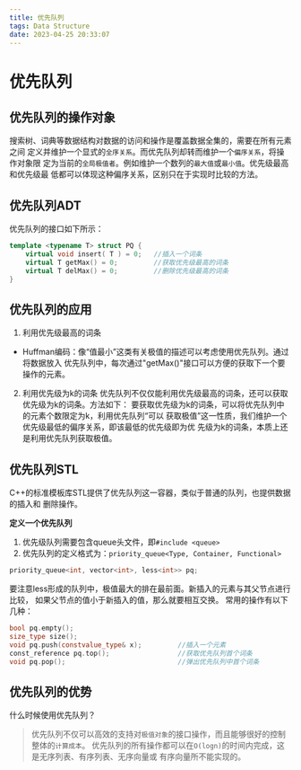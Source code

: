 ```yaml
---
title: 优先队列
tags: Data Structure
date: 2023-04-25 20:33:07
---
```



# 优先队列
## 优先队列的操作对象
搜索树、词典等数据结构对数据的访问和操作是覆盖数据全集的，需要在所有元素之间
定义并维护一个显式的`全序关系`。而优先队列却转而维护一个`偏序关系`，将操作对象限
定为当前的`全局极值者`。例如维护一个数列的`最大值`或`最小值`。优先级最高和优先级最
低都可以体现这种偏序关系，区别只在于实现时比较的方法。
## 优先队列ADT
优先队列的接口如下所示：
```C++
template <typename T> struct PQ {
    virtual void insert( T ) = 0;   //插入一个词条
    virtual T getMax() = 0;         //获取优先级最高的词条
    virtual T delMax() = 0;         //删除优先级最高的词条
}
```
## 优先队列的应用
1. 利用优先级最高的词条
- Huffman编码：像“值最小”这类有关极值的描述可以考虑使用优先队列。通过将数据放入
优先队列中，每次通过"getMax()"接口可以方便的获取下一个要操作的元素。
2. 利用优先级为k的词条
优先队列不仅仅能利用优先级最高的词条，还可以获取优先级为k的词条。方法如下：
    要获取优先级为k的词条，可以将优先队列中的元素个数限定为k，利用优先队列“可以
    获取极值”这一性质，我们维护一个优先级最低的偏序关系，即该最低的优先级即为优
    先级为k的词条，本质上还是利用优先队列获取极值。
## 优先队列STL
C++的标准模板库STL提供了优先队列这一容器，类似于普通的队列，也提供数据的插入和
删除操作。

**定义一个优先队列**

1. 优先级队列需要包含queue头文件，即`#include <queue>`
2. 优先队列的定义格式为：`priority_queue<Type, Container, Functional>`
```C++
priority_queue<int, vector<int>, less<int>> pq;
```
要注意less<int>形成的队列中，极值最大的排在最前面。新插入的元素与其父节点进行比较，
如果父节点的值小于新插入的值，那么就要相互交换。
常用的操作有以下几种：
```C++
bool pq.empty();
size_type size();
void pq.push(constvalue_type& x);         //插入一个元素
const_reference pq.top();                 //获取优先队列首个词条
void pq.pop();                            //弹出优先队列中首个词条
```
## 优先队列的优势
什么时候使用优先队列？
> 优先队列不仅可以高效的支持对`极值对象`的接口操作，而且能够很好的控制整体的`计算成本`。
优先队列的所有操作都可以在`O(logn)`的时间内完成，这是无序列表、有序列表、无序向量或
有序向量所不能实现的。
